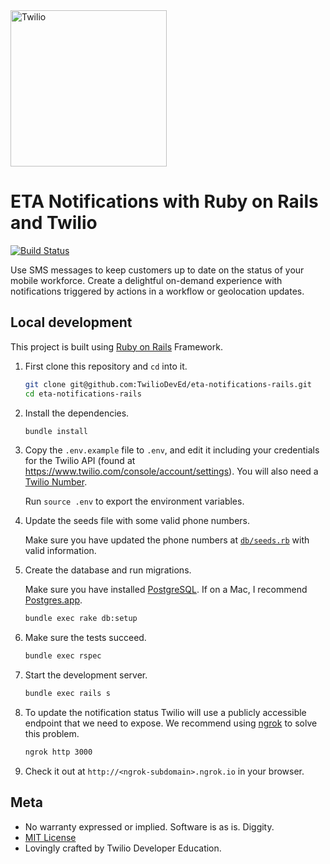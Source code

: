 <a href="https://www.twilio.com">
  <img src="https://static0.twilio.com/marketing/bundles/marketing/img/logos/wordmark-red.svg" alt="Twilio" width="250" />
</a>

# ETA Notifications with Ruby on Rails and Twilio

[![Build Status](https://travis-ci.org/TwilioDevEd/eta-notifications-rails.svg?branch=master)](https://travis-ci.org/TwilioDevEd/eta-notifications-rails)

Use SMS messages to keep customers up to date on the status of your mobile
workforce. Create a delightful on-demand experience with notifications triggered
by actions in a workflow or geolocation updates.

## Local development

This project is built using [Ruby on Rails](http://rubyonrails.org/) Framework.

1. First clone this repository and `cd` into it.

   ```bash
   git clone git@github.com:TwilioDevEd/eta-notifications-rails.git
   cd eta-notifications-rails
   ```

1. Install the dependencies.

   ```bash
   bundle install
   ```

1. Copy the `.env.example` file to `.env`, and edit it including your credentials
   for the Twilio API (found at https://www.twilio.com/console/account/settings).
   You will also need a [Twilio Number](https://www.twilio.com/console/phone-numbers/incoming).

   Run `source .env` to export the environment variables.

1. Update the seeds file with some valid phone numbers.

   Make sure you have updated the phone numbers at [`db/seeds.rb`](db/seeds.rb)
   with valid information.

1. Create the database and run migrations.

   Make sure you have installed [PostgreSQL](http://www.postgresql.org/). If on
   a Mac, I recommend [Postgres.app](http://postgresapp.com).

   ```bash
   bundle exec rake db:setup
   ```

1. Make sure the tests succeed.

   ```bash
   bundle exec rspec
   ```

1. Start the development server.

   ```bash
   bundle exec rails s
   ```

1. To update the notification status Twilio will use a publicly accessible
   endpoint that we need to expose. We recommend using
   [ngrok](https://www.twilio.com/blog/2013/10/test-your-webhooks-locally-with-ngrok.html)
   to solve this problem.

   ```bash
   ngrok http 3000
   ```

1. Check it out at `http://<ngrok-subdomain>.ngrok.io` in your browser.

## Meta

* No warranty expressed or implied. Software is as is. Diggity.
* [MIT License](http://www.opensource.org/licenses/mit-license.html)
* Lovingly crafted by Twilio Developer Education.
